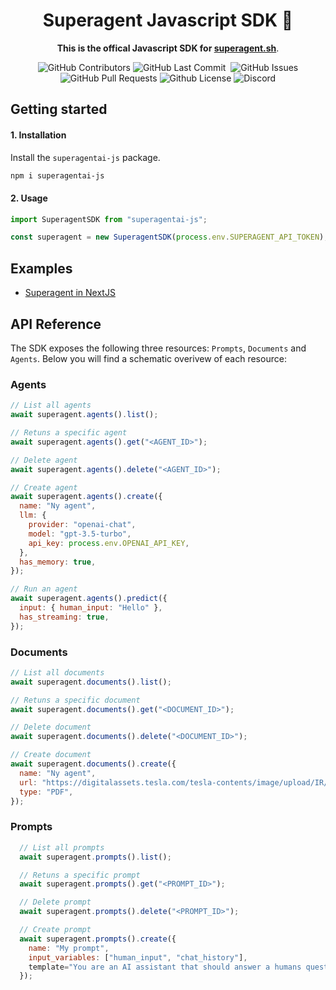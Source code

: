 <div align="center">

# Superagent Javascript SDK 🥷

**This is the offical Javascript SDK for [superagent.sh](https://superagents.sh)**.

<p>
<img alt="GitHub Contributors" src="https://img.shields.io/github/contributors/homanp/superagent-js" />
<img alt="GitHub Last Commit" src="https://img.shields.io/github/last-commit/homanp/superagent-js" />
<img alt="" src="https://img.shields.io/github/repo-size/homanp/superagent-js" />
<img alt="GitHub Issues" src="https://img.shields.io/github/issues/homanp/superagent-js" />
<img alt="GitHub Pull Requests" src="https://img.shields.io/github/issues-pr/homanp/superagent-js" />
<img alt="Github License" src="https://img.shields.io/badge/License-MIT-yellow.svg" />
<img alt="Discord" src="https://img.shields.io/discord/1110910277110743103?label=Discord&logo=discord&logoColor=white&style=plastic&color=d7b023)](https://discord.gg/e8j7mgjDUK" />
</p>

</div>

## Getting started

#### 1. Installation

Install the `superagentai-js` package.

```bash
npm i superagentai-js
```

#### 2. Usage

```javascript
import SuperagentSDK from "superagentai-js";

const superagent = new SuperagentSDK(process.env.SUPERAGENT_API_TOKEN);
```

## Examples

- [Superagent in NextJS](https://github.com/homanp/nextjs-superagent)

## API Reference

The SDK exposes the following three resources: `Prompts`, `Documents` and `Agents`. Below you will find a schematic overivew of each resource:

### Agents

```javascript
// List all agents
await superagent.agents().list();

// Retuns a specific agent
await superagent.agents().get("<AGENT_ID>");

// Delete agent
await superagent.agents().delete("<AGENT_ID>");

// Create agent
await superagent.agents().create({
  name: "Ny agent",
  llm: {
    provider: "openai-chat",
    model: "gpt-3.5-turbo",
    api_key: process.env.OPENAI_API_KEY,
  },
  has_memory: true,
});

// Run an agent
await superagent.agents().predict({
  input: { human_input: "Hello" },
  has_streaming: true,
});
```

### Documents

```javascript
// List all documents
await superagent.documents().list();

// Retuns a specific document
await superagent.documents().get("<DOCUMENT_ID>");

// Delete document
await superagent.documents().delete("<DOCUMENT_ID>");

// Create document
await superagent.documents().create({
  name: "Ny agent",
  url: "https://digitalassets.tesla.com/tesla-contents/image/upload/IR/TSLA-Q1-2023-Update",
  type: "PDF",
});
```

### Prompts

```javascript
  // List all prompts
  await superagent.prompts().list();

  // Retuns a specific prompt
  await superagent.prompts().get("<PROMPT_ID>");

  // Delete prompt
  await superagent.prompts().delete("<PROMPT_ID>");

  // Create prompt
  await superagent.prompts().create({
    name: "My prompt",
    input_variables: ["human_input", "chat_history"],
    template="You are an AI assistant that should answer a humans question. \n {chat_history} \n\n Human input: {human_input} \n Answer:"
  });
```
